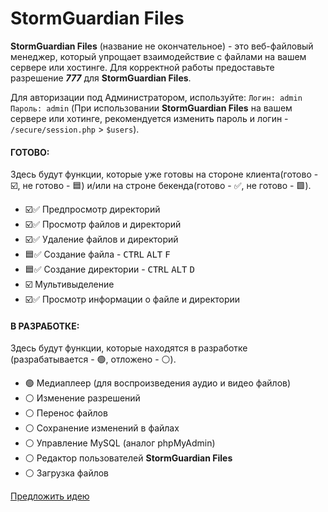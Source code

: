 # StormGuardian Files

__StormGuardian Files__ (название не окончательное) - это веб-файловый менеджер, который упрощает взаимодействие с файлами на вашем сервере или хостинге. Для корректной работы предоставьте разрешение _**777**_ для __StormGuardian Files__.

Для авторизации под Администратором, используйте: ```Логин: admin``` ```Пароль: admin``` (При использовании __StormGuardian Files__ на вашем сервере или хотинге, рекомендуется изменить пароль и логин - ```/secure/session.php``` > ```$users```).


#### ГОТОВО:
Здесь будут функции, которые уже готовы на стороне клиента(готово - :ballot_box_with_check:, не готово - :blue_square:) и/или на строне бекенда(готово - :white_check_mark:, не готово - :green_square:).
- :ballot_box_with_check::white_check_mark: Предпросмотр директорий
- :ballot_box_with_check::white_check_mark: Просмотр файлов и директорий
- :ballot_box_with_check::white_check_mark: Удаление файлов и директорий
- :blue_square::white_check_mark: Создание файла - <kbd>CTRL</kbd> <kbd>ALT</kbd> <kbd>F</kbd>
- :blue_square::white_check_mark: Создание директории - <kbd>CTRL</kbd> <kbd>ALT</kbd> <kbd>D</kbd>
- :ballot_box_with_check: Мультивыделение
- :ballot_box_with_check::white_check_mark: Просмотр информации о файле и директории


#### В РАЗРАБОТКЕ:
Здесь будут функции, которые находятся в разработке (разрабатывается - :green_circle:, отложено - :white_circle:).
- :green_circle: Медиаплеер (для воспроизведения аудио и видео файлов)
- :white_circle: Изменение разрешений
- :white_circle: Перенос файлов
- :white_circle: Сохранение изменений в файлах
- :white_circle: Управление MySQL (аналог phpMyAdmin)
- :white_circle: Редактор пользователей __StormGuardian Files__
- :white_circle: Загрузка файлов

[Предложить идею](https://linkbox.su/mixno35)

